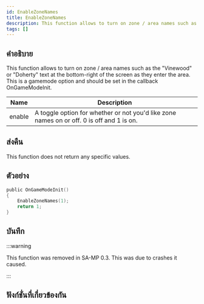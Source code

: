 ```yaml
---
id: EnableZoneNames
title: EnableZoneNames
description: This function allows to turn on zone / area names such as the "Vinewood" or "Doherty" text at the bottom-right of the screen as they enter the area.
tags: []
---
```


## คำอธิบาย

This function allows to turn on zone / area names such as the "Vinewood" or "Doherty" text at the bottom-right of the screen as they enter the area. This is a gamemode option and should be set in the callback OnGameModeInit.

| Name   | Description                                                                               |
| ------ | ----------------------------------------------------------------------------------------- |
| enable | A toggle option for whether or not you'd like zone names on or off. 0 is off and 1 is on. |

## ส่งคืน

This function does not return any specific values.

## ตัวอย่าง

```c
public OnGameModeInit()
{
    EnableZoneNames(1);
    return 1;
}
```

## บันทึก

:::warning

This function was removed in SA-MP 0.3. This was due to crashes it caused.

:::

## ฟังก์ชั่นที่เกี่ยวข้องกัน
